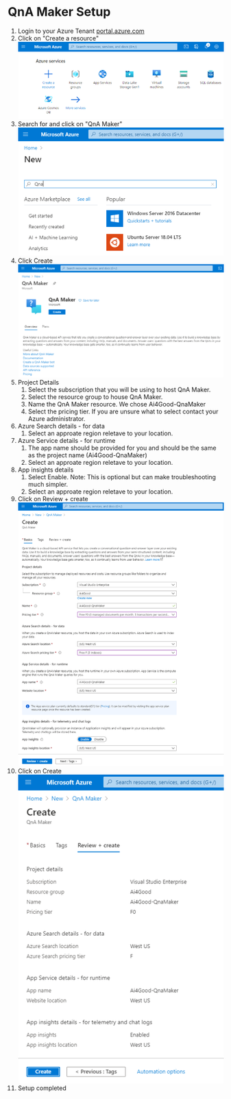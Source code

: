 # QnA Maker Setup
1. Login to your Azure Tenant [portal.azure.com](https://portal.azure.com)
1. Click on "Create a resource"
![Resource Group Image 1](https://github.com/Clover-Imaging-Group/AI4GoodVoicePicking/blob/master/media/images/Add_Qna/Step_01.png)
1. Search for and click on "QnA Maker"
![Resource Group Image 2](https://github.com/Clover-Imaging-Group/AI4GoodVoicePicking/blob/master/media/images/Add_Qna/Step_02.png)
1. Click Create
![Resource Group Image 3](https://github.com/Clover-Imaging-Group/AI4GoodVoicePicking/blob/master/media/images/Add_Qna/Step_03.png)
1. Project Details
	1. Select the subscription that you will be using to host QnA Maker.
	1. Select the resource group to house QnA Maker.
	1. Name the QnA Maker resource. We chose Ai4Good-QnaMaker
	1. Select the pricing tier. If you are unsure what to select contact your Azure administrator.
1. Azure Search details - for data
	1. Select an approate region reletave to your location.
1. Azure Service details - for runtime
	1. The app name should be provided for you and should be the same as the project name (Ai4Good-QnaMaker)
	1. Select an approate region reletave to your location.
1. App insights details
	1. Select Enable. Note: This is optional but can make troubleshooting much simpler.
	1. Select an approate region reletave to your location.
1. Click on Review + create
![Resource Group Image 4](https://github.com/Clover-Imaging-Group/AI4GoodVoicePicking/blob/master/media/images/Add_Qna/Step_04.png)
1. Click on Create
![Resource Group Image 5](https://github.com/Clover-Imaging-Group/AI4GoodVoicePicking/blob/master/media/images/Add_Qna/Step_05.png)
1. Setup completed